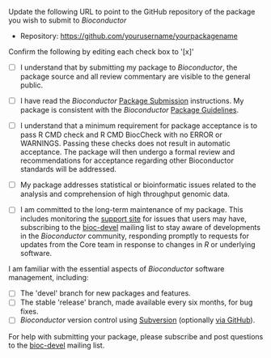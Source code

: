 Update the following URL to point to the GitHub repository of
the package you wish to submit to _Bioconductor_

- Repository: https://github.com/yourusername/yourpackagename

Confirm the following by editing each check box to '[x]'

- [ ] I understand that by submitting my package to _Bioconductor_,
  the package source and all review commentary are visible to the
  general public.

- [ ] I have read the _Bioconductor_ [Package Submission][2]
  instructions. My package is consistent with the _Bioconductor_
  [Package Guidelines][1].

- [ ] I understand that a minimum requirement for package acceptance 
  is to pass R CMD check and R CMD BiocCheck with no ERROR or WARNINGS. 
  Passing these checks does not result in automatic acceptance. The 
  package will then undergo a formal review and recommendations for 
  acceptance regarding other Bioconductor standards will be addressed.

- [ ] My package addresses statistical or bioinformatic issues related
  to the analysis and comprehension of high throughput genomic data.

- [ ] I am committed to the long-term maintenance of my package. This
  includes monitoring the [support site][3] for issues that users may
  have, subscribing to the [bioc-devel][4] mailing list to stay aware
  of developments in the _Bioconductor_ community, responding promptly
  to requests for updates from the Core team in response to changes in
  _R_ or underlying software.

I am familiar with the essential aspects of _Bioconductor_ software
management, including:

- [ ] The 'devel' branch for new packages and features.
- [ ] The stable 'release' branch, made available every six
      months, for bug fixes.
- [ ] _Bioconductor_ version control using [Subversion][5]
  (optionally [via GitHub][6]).

For help with submitting your package, please subscribe and post questions
to the [bioc-devel][4] mailing list.

[1]: https://bioconductor.org/developers/package-guidelines/
[2]: https://bioconductor.org/developers/package-submission/
[3]: https://support.bioconductor.org
[4]: https://stat.ethz.ch/mailman/listinfo/bioc-devel
[5]: http://bioconductor.org/developers/how-to/source-control/
[6]: http://bioconductor.org/developers/how-to/git-mirrors/
